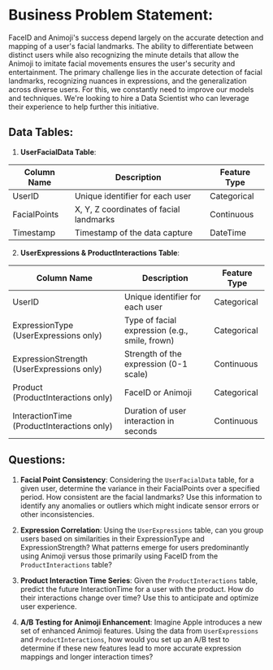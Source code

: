 # **Business Problem Statement**:
FaceID and Animoji's success depend largely on the accurate detection and mapping of a user's facial landmarks. The ability to differentiate between distinct users while also recognizing the minute details that allow the Animoji to imitate facial movements ensures the user's security and entertainment. The primary challenge lies in the accurate detection of facial landmarks, recognizing nuances in expressions, and the generalization across diverse users. For this, we constantly need to improve our models and techniques. We're looking to hire a Data Scientist who can leverage their experience to help further this initiative.

## **Data Tables**:

1. **UserFacialData Table**:

| Column Name | Description | Feature Type |
|---|---|---|
| UserID | Unique identifier for each user | Categorical |
| FacialPoints | X, Y, Z coordinates of facial landmarks | Continuous |
| Timestamp | Timestamp of the data capture | DateTime |

2. **UserExpressions & ProductInteractions Table**:

| Column Name | Description | Feature Type |
|---|---|---|
| UserID | Unique identifier for each user | Categorical |
| ExpressionType (UserExpressions only) | Type of facial expression (e.g., smile, frown) | Categorical |
| ExpressionStrength (UserExpressions only) | Strength of the expression (0-1 scale) | Continuous |
| Product (ProductInteractions only) | FaceID or Animoji | Categorical |
| InteractionTime (ProductInteractions only) | Duration of user interaction in seconds | Continuous |

## **Questions**:

1. **Facial Point Consistency**: Considering the `UserFacialData` table, for a given user, determine the variance in their FacialPoints over a specified period. How consistent are the facial landmarks? Use this information to identify any anomalies or outliers which might indicate sensor errors or other inconsistencies.

    
2. **Expression Correlation**: Using the `UserExpressions` table, can you group users based on similarities in their ExpressionType and ExpressionStrength? What patterns emerge for users predominantly using Animoji versus those primarily using FaceID from the `ProductInteractions` table?

3. **Product Interaction Time Series**: Given the `ProductInteractions` table, predict the future InteractionTime for a user with the product. How do their interactions change over time? Use this to anticipate and optimize user experience.

    
4. **A/B Testing for Animoji Enhancement**: Imagine Apple introduces a new set of enhanced Animoji features. Using the data from `UserExpressions` and `ProductInteractions`, how would you set up an A/B test to determine if these new features lead to more accurate expression mappings and longer interaction times?

